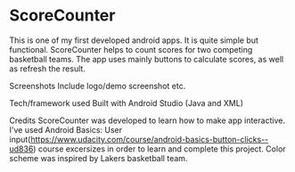 # ScoreCounter
This is one of my first developed android apps. It is quite simple but functional. ScoreCounter helps to count scores for two competing basketball teams. The app uses mainly buttons to calculate scores, as well as refresh the result.

Screenshots
Include logo/demo screenshot etc.

Tech/framework used
Built with Android Studio (Java and XML) 

Credits
ScoreCounter was developed to learn how to make app interactive. I've used Android Basics: User input(https://www.udacity.com/course/android-basics-button-clicks--ud836) course excersizes in order to learn and complete this project. Color scheme was inspired by Lakers basketball team.
